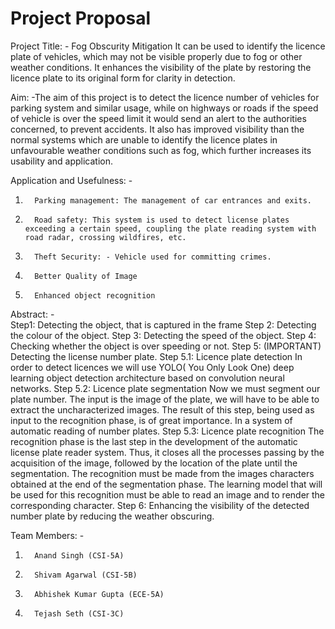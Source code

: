 # Project Proposal
Project Title: - Fog Obscurity Mitigation
It can be used to identify the licence plate of vehicles, which may not be visible properly due to fog or other weather conditions. It enhances the visibility of the plate by restoring the licence plate to its original form for clarity in detection.
 
Aim: -The aim of this project is to detect the licence number of vehicles for parking system and similar usage, while on highways or roads if the speed of vehicle is over the speed limit it would send an alert to the authorities concerned, to prevent accidents. It also has improved visibility than the normal systems which are unable to identify the licence plates in unfavourable weather conditions such as fog, which further increases its usability and application. 
 
Application and Usefulness: -
1.       Parking management: The management of car entrances and exits.
2.       Road safety: This system is used to detect license plates exceeding a certain speed, coupling the plate reading system with road radar, crossing wildfires, etc.
3.       Theft Security: - Vehicle used for committing crimes.
4.       Better Quality of Image
5.       Enhanced object recognition

Abstract: -              
Step1: Detecting the object, that is captured in the frame
Step 2: Detecting the colour of the object.
Step 3: Detecting the speed of the object.
Step 4: Checking whether the object is over speeding or not.
Step 5: (IMPORTANT) Detecting the license number plate.
Step 5.1: Licence plate detection
In order to detect licences we will use YOLO( You Only Look One) deep learning object detection architecture based on convolution neural networks.
Step 5.2: Licence plate segmentation
Now we must segment our plate number. The input is the image of the plate, we will have to be able to extract the uncharacterized images. The result of this step, being used as input to the recognition phase, is of great importance. In a system of automatic reading of number plates.
Step 5.3: Licence plate recognition
The recognition phase is the last step in the development of the automatic license plate reader system. Thus, it closes all the processes passing by the acquisition of the image, followed by the location of the plate until the segmentation. The recognition must be made from the images characters obtained at the end of the segmentation phase. The learning model that will be used for this recognition must be able to read an image and to render the corresponding character.
Step 6: Enhancing the visibility of the detected number plate by reducing the weather obscuring.

Team Members: -
1.       Anand Singh (CSI-5A)
2.       Shivam Agarwal (CSI-5B)
3.       Abhishek Kumar Gupta (ECE-5A)
4.       Tejash Seth (CSI-3C)
 
 

